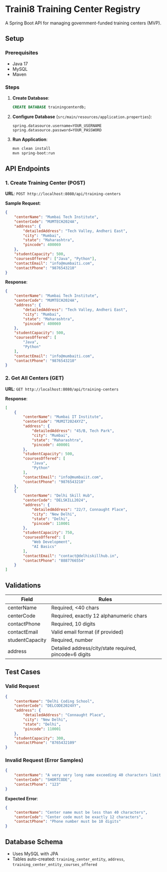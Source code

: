 # Traini8 Training Center Registry

A Spring Boot API for managing government-funded training centers (MVP).

## Setup

### Prerequisites
- Java 17
- MySQL
- Maven

### Steps
1. **Create Database**:
   ```sql
   CREATE DATABASE trainingcenterdb;
   ```

2. **Configure Database** (`src/main/resources/application.properties`):
   ```properties
   spring.datasource.username=YOUR_USERNAME
   spring.datasource.password=YOUR_PASSWORD
   ```

3. **Run Application**:
   ```bash
   mvn clean install
   mvn spring-boot:run
   ```

## API Endpoints

### 1. Create Training Center (POST)
**URL**: `POST http://localhost:8080/api/training-centers`

**Sample Request**:
```json
{
    "centerName": "Mumbai Tech Institute",
    "centerCode": "MUMTECH2024A",
    "address": {
        "detailedAddress": "Tech Valley, Andheri East",
        "city": "Mumbai",
        "state": "Maharashtra",
        "pincode": 400069
    },
    "studentCapacity": 500,
    "coursesOffered": ["Java", "Python"],
    "contactEmail": "info@mumbaiti.com",
    "contactPhone": "9876543210"
}
```

**Response**:
```json
{
    "centerName": "Mumbai Tech Institute",
    "centerCode": "MUMTECH2024A",
    "address": {
        "detailedAddress": "Tech Valley, Andheri East",
        "city": "Mumbai",
        "state": "Maharashtra",
        "pincode": 400069
    },
    "studentCapacity": 500,
    "coursesOffered": [
        "Java",
        "Python"
    ],
    "contactEmail": "info@mumbaiti.com",
    "contactPhone": "9876543210"
}
```

### 2. Get All Centers (GET)
**URL**: `GET http://localhost:8080/api/training-centers`

**Response**:
```json
[
    {
        "centerName": "Mumbai IT Institute",
        "centerCode": "MUMIT2024XYZ",
        "address": {
            "detailedAddress": "45/B, Tech Park",
            "city": "Mumbai",
            "state": "Maharashtra",
            "pincode": 400001
        },
        "studentCapacity": 500,
        "coursesOffered": [
            "Java",
            "Python"
        ],
        "contactEmail": "info@mumbaiit.com",
        "contactPhone": "9876543210"
    },
    {
        "centerName": "Delhi Skill Hub",
        "centerCode": "DELSKILL2024",
        "address": {
            "detailedAddress": "22/7, Connaught Place",
            "city": "New Delhi",
            "state": "Delhi",
            "pincode": 110001
        },
        "studentCapacity": 750,
        "coursesOffered": [
            "Web Development",
            "AI Basics"
        ],
        "contactEmail": "contact@delhiskillhub.in",
        "contactPhone": "8887766554"
    }
]
```

## Validations
| Field             | Rules                                                                 |
|-------------------|-----------------------------------------------------------------------|
| centerName        | Required, <40 chars                                                  |
| centerCode        | Required, exactly 12 alphanumeric chars                              |
| contactPhone      | Required, 10 digits                                                  |
| contactEmail      | Valid email format (if provided)                                     |
| studentCapacity   | Required, number                                                     |
| address           | Detailed address/city/state required, pincode=6 digits               |

## Test Cases

### Valid Request
```json
{
    "centerName": "Delhi Coding School",
    "centerCode": "DELCODE2024XY",
    "address": {
        "detailedAddress": "Connaught Place",
        "city": "New Delhi",
        "state": "Delhi",
        "pincode": 110001
    },
    "studentCapacity": 300,
    "contactPhone": "8765432109"
}
```

### Invalid Request (Error Samples)
```json
{
    "centerName": "A very very long name exceeding 40 characters limit...",
    "centerCode": "SHORTCODE",
    "contactPhone": "123"
}
```

**Expected Error**:
```json
{
    "centerName": "Center name must be less than 40 characters",
    "centerCode": "Center code must be exactly 12 characters",
    "contactPhone": "Phone number must be 10 digits"
}
```

## Database Schema
- Uses MySQL with JPA
- Tables auto-created: `training_center_entity`, `address`, `training_center_entity_courses_offered`
